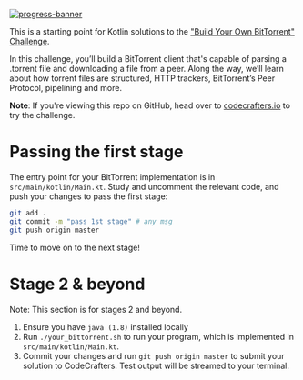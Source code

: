 [![progress-banner](https://backend.codecrafters.io/progress/bittorrent/07b1624f-2864-4e2d-85c8-5eb05d1d3b8d)](https://app.codecrafters.io/users/codecrafters-bot?r=2qF)

This is a starting point for Kotlin solutions to the
["Build Your Own BitTorrent" Challenge](https://app.codecrafters.io/courses/bittorrent/overview).

In this challenge, you’ll build a BitTorrent client that's capable of parsing a
.torrent file and downloading a file from a peer. Along the way, we’ll learn
about how torrent files are structured, HTTP trackers, BitTorrent’s Peer
Protocol, pipelining and more.

**Note**: If you're viewing this repo on GitHub, head over to
[codecrafters.io](https://codecrafters.io) to try the challenge.

# Passing the first stage

The entry point for your BitTorrent implementation is in
`src/main/kotlin/Main.kt`. Study and uncomment the relevant code, and push your
changes to pass the first stage:

```sh
git add .
git commit -m "pass 1st stage" # any msg
git push origin master
```

Time to move on to the next stage!

# Stage 2 & beyond

Note: This section is for stages 2 and beyond.

1. Ensure you have `java (1.8)` installed locally
1. Run `./your_bittorrent.sh` to run your program, which is implemented in
   `src/main/kotlin/Main.kt`.
1. Commit your changes and run `git push origin master` to submit your solution
   to CodeCrafters. Test output will be streamed to your terminal.
